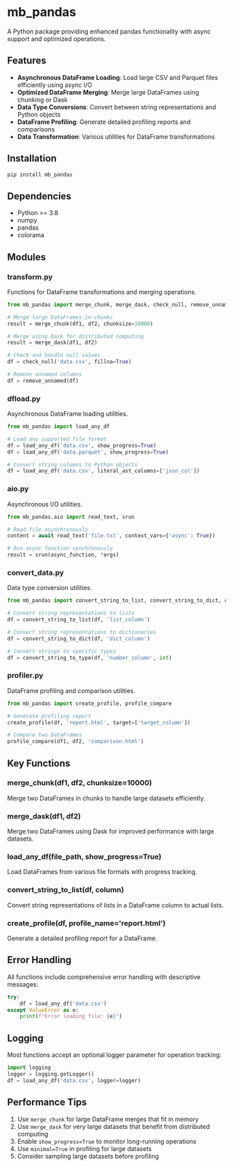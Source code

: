 # mb_pandas

A Python package providing enhanced pandas functionality with async support and optimized operations.

## Features

- **Asynchronous DataFrame Loading**: Load large CSV and Parquet files efficiently using async I/O
- **Optimized DataFrame Merging**: Merge large DataFrames using chunking or Dask
- **Data Type Conversions**: Convert between string representations and Python objects
- **DataFrame Profiling**: Generate detailed profiling reports and comparisons
- **Data Transformation**: Various utilities for DataFrame transformations

## Installation

```bash
pip install mb_pandas
```

## Dependencies

- Python >= 3.8
- numpy
- pandas
- colorama

<!-- - tqdm (for progress bars)
- pyarrow (for parquet support)
- dask (for distributed computing)
- opencv-python (for image support)
- pandas-profiling (for profiling features)
- mb_utils (for logging utilities) -->

## Modules

### transform.py

Functions for DataFrame transformations and merging operations.

```python
from mb_pandas import merge_chunk, merge_dask, check_null, remove_unnamed

# Merge large DataFrames in chunks
result = merge_chunk(df1, df2, chunksize=10000)

# Merge using Dask for distributed computing
result = merge_dask(df1, df2)

# Check and handle null values
df = check_null('data.csv', fillna=True)

# Remove unnamed columns
df = remove_unnamed(df)
```

### dfload.py

Asynchronous DataFrame loading utilities.

```python
from mb_pandas import load_any_df

# Load any supported file format
df = load_any_df('data.csv', show_progress=True)
df = load_any_df('data.parquet', show_progress=True)

# Convert string columns to Python objects
df = load_any_df('data.csv', literal_ast_columns=['json_col'])
```

### aio.py

Asynchronous I/O utilities.

```python
from mb_pandas.aio import read_text, srun

# Read file asynchronously
content = await read_text('file.txt', context_vars={'async': True})

# Run async function synchronously
result = srun(async_function, *args)
```

### convert_data.py

Data type conversion utilities.

```python
from mb_pandas import convert_string_to_list, convert_string_to_dict, convert_string_to_type

# Convert string representations to lists
df = convert_string_to_list(df, 'list_column')

# Convert string representations to dictionaries
df = convert_string_to_dict(df, 'dict_column')

# Convert strings to specific types
df = convert_string_to_type(df, 'number_column', int)
```

### profiler.py

DataFrame profiling and comparison utilities.

```python
from mb_pandas import create_profile, profile_compare

# Generate profiling report
create_profile(df, 'report.html', target=['target_column'])

# Compare two DataFrames
profile_compare(df1, df2, 'comparison.html')
```

## Key Functions

### merge_chunk(df1, df2, chunksize=10000)
Merge two DataFrames in chunks to handle large datasets efficiently.

### merge_dask(df1, df2)
Merge two DataFrames using Dask for improved performance with large datasets.

### load_any_df(file_path, show_progress=True)
Load DataFrames from various file formats with progress tracking.

### convert_string_to_list(df, column)
Convert string representations of lists in a DataFrame column to actual lists.

### create_profile(df, profile_name='report.html')
Generate a detailed profiling report for a DataFrame.

## Error Handling

All functions include comprehensive error handling with descriptive messages:

```python
try:
    df = load_any_df('data.csv')
except ValueError as e:
    print(f"Error loading file: {e}")
```

## Logging

Most functions accept an optional logger parameter for operation tracking:

```python
import logging
logger = logging.getLogger()
df = load_any_df('data.csv', logger=logger)
```

## Performance Tips

1. Use `merge_chunk` for large DataFrame merges that fit in memory
2. Use `merge_dask` for very large datasets that benefit from distributed computing
3. Enable `show_progress=True` to monitor long-running operations
4. Use `minimal=True` in profiling for large datasets
5. Consider sampling large datasets before profiling

